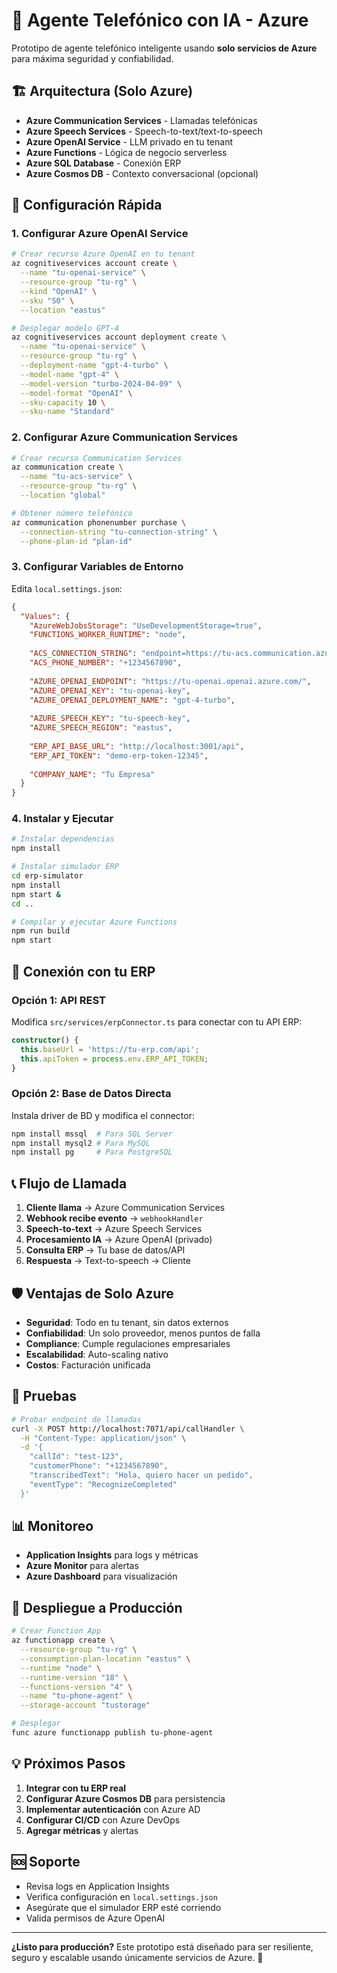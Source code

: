 # 🤖 Agente Telefónico con IA - Azure

Prototipo de agente telefónico inteligente usando **solo servicios de Azure** para máxima seguridad y confiabilidad.

## 🏗️ Arquitectura (Solo Azure)

- **Azure Communication Services** - Llamadas telefónicas
- **Azure Speech Services** - Speech-to-text/text-to-speech  
- **Azure OpenAI Service** - LLM privado en tu tenant
- **Azure Functions** - Lógica de negocio serverless
- **Azure SQL Database** - Conexión ERP
- **Azure Cosmos DB** - Contexto conversacional (opcional)

## 🚀 Configuración Rápida

### 1. Configurar Azure OpenAI Service

```bash
# Crear recurso Azure OpenAI en tu tenant
az cognitiveservices account create \
  --name "tu-openai-service" \
  --resource-group "tu-rg" \
  --kind "OpenAI" \
  --sku "S0" \
  --location "eastus"

# Desplegar modelo GPT-4
az cognitiveservices account deployment create \
  --name "tu-openai-service" \
  --resource-group "tu-rg" \
  --deployment-name "gpt-4-turbo" \
  --model-name "gpt-4" \
  --model-version "turbo-2024-04-09" \
  --model-format "OpenAI" \
  --sku-capacity 10 \
  --sku-name "Standard"
```

### 2. Configurar Azure Communication Services

```bash
# Crear recurso Communication Services
az communication create \
  --name "tu-acs-service" \
  --resource-group "tu-rg" \
  --location "global"

# Obtener número telefónico
az communication phonenumber purchase \
  --connection-string "tu-connection-string" \
  --phone-plan-id "plan-id"
```

### 3. Configurar Variables de Entorno

Edita `local.settings.json`:

```json
{
  "Values": {
    "AzureWebJobsStorage": "UseDevelopmentStorage=true",
    "FUNCTIONS_WORKER_RUNTIME": "node",
    
    "ACS_CONNECTION_STRING": "endpoint=https://tu-acs.communication.azure.com/;accesskey=TU_ACCESS_KEY",
    "ACS_PHONE_NUMBER": "+1234567890",
    
    "AZURE_OPENAI_ENDPOINT": "https://tu-openai.openai.azure.com/",
    "AZURE_OPENAI_KEY": "tu-openai-key",
    "AZURE_OPENAI_DEPLOYMENT_NAME": "gpt-4-turbo",
    
    "AZURE_SPEECH_KEY": "tu-speech-key",
    "AZURE_SPEECH_REGION": "eastus",
    
    "ERP_API_BASE_URL": "http://localhost:3001/api",
    "ERP_API_TOKEN": "demo-erp-token-12345",
    
    "COMPANY_NAME": "Tu Empresa"
  }
}
```

### 4. Instalar y Ejecutar

```bash
# Instalar dependencias
npm install

# Instalar simulador ERP
cd erp-simulator
npm install
npm start &
cd ..

# Compilar y ejecutar Azure Functions
npm run build
npm start
```

## 🔧 Conexión con tu ERP

### Opción 1: API REST
Modifica `src/services/erpConnector.ts` para conectar con tu API ERP:

```typescript
constructor() {
  this.baseUrl = 'https://tu-erp.com/api';
  this.apiToken = process.env.ERP_API_TOKEN;
}
```

### Opción 2: Base de Datos Directa
Instala driver de BD y modifica el connector:

```bash
npm install mssql  # Para SQL Server
npm install mysql2 # Para MySQL
npm install pg     # Para PostgreSQL
```

## 📞 Flujo de Llamada

1. **Cliente llama** → Azure Communication Services
2. **Webhook recibe evento** → `webhookHandler`
3. **Speech-to-text** → Azure Speech Services  
4. **Procesamiento IA** → Azure OpenAI (privado)
5. **Consulta ERP** → Tu base de datos/API
6. **Respuesta** → Text-to-speech → Cliente

## 🛡️ Ventajas de Solo Azure

- **Seguridad**: Todo en tu tenant, sin datos externos
- **Confiabilidad**: Un solo proveedor, menos puntos de falla
- **Compliance**: Cumple regulaciones empresariales
- **Escalabilidad**: Auto-scaling nativo
- **Costos**: Facturación unificada

## 🧪 Pruebas

```bash
# Probar endpoint de llamadas
curl -X POST http://localhost:7071/api/callHandler \
  -H "Content-Type: application/json" \
  -d '{
    "callId": "test-123",
    "customerPhone": "+1234567890", 
    "transcribedText": "Hola, quiero hacer un pedido",
    "eventType": "RecognizeCompleted"
  }'
```

## 📊 Monitoreo

- **Application Insights** para logs y métricas
- **Azure Monitor** para alertas
- **Azure Dashboard** para visualización

## 🚀 Despliegue a Producción

```bash
# Crear Function App
az functionapp create \
  --resource-group "tu-rg" \
  --consumption-plan-location "eastus" \
  --runtime "node" \
  --runtime-version "18" \
  --functions-version "4" \
  --name "tu-phone-agent" \
  --storage-account "tustorage"

# Desplegar
func azure functionapp publish tu-phone-agent
```

## 💡 Próximos Pasos

1. **Integrar con tu ERP real**
2. **Configurar Azure Cosmos DB** para persistencia
3. **Implementar autenticación** con Azure AD
4. **Configurar CI/CD** con Azure DevOps
5. **Agregar métricas** y alertas

## 🆘 Soporte

- Revisa logs en Application Insights
- Verifica configuración en `local.settings.json`
- Asegúrate que el simulador ERP esté corriendo
- Valida permisos de Azure OpenAI

---

**¿Listo para producción?** Este prototipo está diseñado para ser resiliente, seguro y escalable usando únicamente servicios de Azure. 🚀